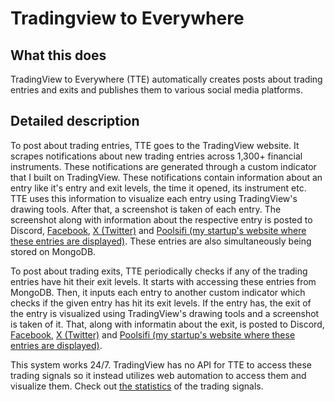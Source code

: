 # Tradingview to Everywhere

## What this does
TradingView to Everywhere (TTE) automatically creates posts about trading entries and exits and publishes them to various social media platforms. 

## Detailed description
To post about trading entries, TTE goes to the TradingView website. It scrapes notifications about new trading entries across 1,300+ financial instruments. These notifications are generated through a custom indicator that I built on TradingView. These notifications contain information about an entry like it's entry and exit levels, the time it opened, its instrument etc. TTE uses this information to visualize each entry using TradingView's drawing tools. After that, a screenshot is taken of each entry. The screenshot along with information about the respective entry is posted to Discord, [Facebook](https://www.facebook.com/profile.php?id=61556913881911), [X (Twitter)](https://x.com/MarketDavinci) and [Poolsifi (my startup's website where these entries are displayed)](https://poolsifi.com/pool/setup). These entries are also simultaneously being stored on MongoDB.

To post about trading exits, TTE periodically checks if any of the trading entries have hit their exit levels. It starts with accessing these entries from MongoDB. Then, it inputs each entry to another custom indicator which checks if the given entry has hit its exit levels. If the entry has, the exit of the entry is visualized using TradingView's drawing tools and a screenshot is taken of it. That, along with informatin about the exit, is posted to Discord, [Facebook](https://www.facebook.com/profile.php?id=61556913881911), [X (Twitter)](https://x.com/MarketDavinci) and [Poolsifi (my startup's website where these entries are displayed)](https://poolsifi.com/pool/setup).

This system works 24/7. TradingView has no API for TTE to access these trading signals so it instead utilizes web automation to access them and visualize them. Check out [the statistics](https://bit.ly/trade-stats) of the trading signals.
